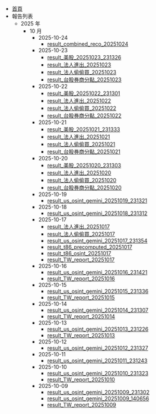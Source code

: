 - [首頁](/README.md)
- 報告列表
  - 2025 年
    - 10 月
      - 2025-10-24
        - [result_combined_reco_20251024](/reports_his/result_combined_reco_20251024.md)
      - 2025-10-23
        - [result_美股_20251023_231326](/reports_his/result_美股_20251023_231326.md)
        - [result_法人進出_20251023](/reports_his/result_法人進出_20251023.md)
        - [result_法人偷偷買_20251023](/reports_his/result_法人偷偷買_20251023.md)
        - [result_台股券商分點_20251023](/reports_his/result_台股券商分點_20251023.md)
      - 2025-10-22
        - [result_美股_20251022_231301](/reports_his/result_美股_20251022_231301.md)
        - [result_法人進出_20251022](/reports_his/result_法人進出_20251022.md)
        - [result_法人偷偷買_20251022](/reports_his/result_法人偷偷買_20251022.md)
        - [result_台股券商分點_20251022](/reports_his/result_台股券商分點_20251022.md)
      - 2025-10-21
        - [result_美股_20251021_231333](/reports_his/result_美股_20251021_231333.md)
        - [result_法人進出_20251021](/reports_his/result_法人進出_20251021.md)
        - [result_法人偷偷買_20251021](/reports_his/result_法人偷偷買_20251021.md)
        - [result_台股券商分點_20251021](/reports_his/result_台股券商分點_20251021.md)
      - 2025-10-20
        - [result_美股_20251020_231303](/reports_his/result_美股_20251020_231303.md)
        - [result_法人進出_20251020](/reports_his/result_法人進出_20251020.md)
        - [result_法人偷偷買_20251020](/reports_his/result_法人偷偷買_20251020.md)
        - [result_台股券商分點_20251020](/reports_his/result_台股券商分點_20251020.md)
      - 2025-10-19
        - [result_us_osint_gemini_20251019_231321](/reports_his/result_us_osint_gemini_20251019_231321.md)
      - 2025-10-18
        - [result_us_osint_gemini_20251018_231312](/reports_his/result_us_osint_gemini_20251018_231312.md)
      - 2025-10-17
        - [result_法人進出_20251017](/reports_his/result_法人進出_20251017.md)
        - [result_法人偷偷買_20251017](/reports_his/result_法人偷偷買_20251017.md)
        - [result_us_osint_gemini_20251017_231354](/reports_his/result_us_osint_gemini_20251017_231354.md)
        - [result_t86_precomputed_20251017](/reports_his/result_t86_precomputed_20251017.md)
        - [result_t86_osint_20251017](/reports_his/result_t86_osint_20251017.md)
        - [result_TW_report_20251017](/reports_his/result_TW_report_20251017.md)
      - 2025-10-16
        - [result_us_osint_gemini_20251016_231421](/reports_his/result_us_osint_gemini_20251016_231421.md)
        - [result_TW_report_20251016](/reports_his/result_TW_report_20251016.md)
      - 2025-10-15
        - [result_us_osint_gemini_20251015_231336](/reports_his/result_us_osint_gemini_20251015_231336.md)
        - [result_TW_report_20251015](/reports_his/result_TW_report_20251015.md)
      - 2025-10-14
        - [result_us_osint_gemini_20251014_231307](/reports_his/result_us_osint_gemini_20251014_231307.md)
        - [result_TW_report_20251014](/reports_his/result_TW_report_20251014.md)
      - 2025-10-13
        - [result_us_osint_gemini_20251013_231226](/reports_his/result_us_osint_gemini_20251013_231226.md)
        - [result_TW_report_20251013](/reports_his/result_TW_report_20251013.md)
      - 2025-10-12
        - [result_us_osint_gemini_20251012_231327](/reports_his/result_us_osint_gemini_20251012_231327.md)
      - 2025-10-11
        - [result_us_osint_gemini_20251011_231243](/reports_his/result_us_osint_gemini_20251011_231243.md)
      - 2025-10-10
        - [result_us_osint_gemini_20251010_231323](/reports_his/result_us_osint_gemini_20251010_231323.md)
        - [result_TW_report_20251010](/reports_his/result_TW_report_20251010.md)
      - 2025-10-09
        - [result_us_osint_gemini_20251009_231302](/reports_his/result_us_osint_gemini_20251009_231302.md)
        - [result_us_osint_gemini_20251009_140656](/reports_his/result_us_osint_gemini_20251009_140656.md)
        - [result_TW_report_20251009](/reports_his/result_TW_report_20251009.md)
